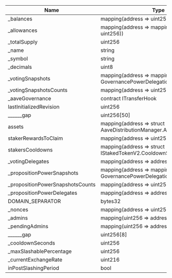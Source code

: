 | Name                             | Type                                                                                   | Slot | Offset | Bytes | Contract                                                      |
|----------------------------------|----------------------------------------------------------------------------------------|------|--------|-------|---------------------------------------------------------------|
| _balances                        | mapping(address => uint256)                                                            | 0    | 0      | 32    | src/flattened/CurrentStakedTokenV3Flattened.sol:StakedTokenV3 |
| _allowances                      | mapping(address => mapping(address => uint256))                                        | 1    | 0      | 32    | src/flattened/CurrentStakedTokenV3Flattened.sol:StakedTokenV3 |
| _totalSupply                     | uint256                                                                                | 2    | 0      | 32    | src/flattened/CurrentStakedTokenV3Flattened.sol:StakedTokenV3 |
| _name                            | string                                                                                 | 3    | 0      | 32    | src/flattened/CurrentStakedTokenV3Flattened.sol:StakedTokenV3 |
| _symbol                          | string                                                                                 | 4    | 0      | 32    | src/flattened/CurrentStakedTokenV3Flattened.sol:StakedTokenV3 |
| _decimals                        | uint8                                                                                  | 5    | 0      | 1     | src/flattened/CurrentStakedTokenV3Flattened.sol:StakedTokenV3 |
| _votingSnapshots                 | mapping(address => mapping(uint256 => struct GovernancePowerDelegationERC20.Snapshot)) | 6    | 0      | 32    | src/flattened/CurrentStakedTokenV3Flattened.sol:StakedTokenV3 |
| _votingSnapshotsCounts           | mapping(address => uint256)                                                            | 7    | 0      | 32    | src/flattened/CurrentStakedTokenV3Flattened.sol:StakedTokenV3 |
| _aaveGovernance                  | contract ITransferHook                                                                 | 8    | 0      | 20    | src/flattened/CurrentStakedTokenV3Flattened.sol:StakedTokenV3 |
| lastInitializedRevision          | uint256                                                                                | 9    | 0      | 32    | src/flattened/CurrentStakedTokenV3Flattened.sol:StakedTokenV3 |
| ______gap                        | uint256[50]                                                                            | 10   | 0      | 1600  | src/flattened/CurrentStakedTokenV3Flattened.sol:StakedTokenV3 |
| assets                           | mapping(address => struct AaveDistributionManager.AssetData)                           | 60   | 0      | 32    | src/flattened/CurrentStakedTokenV3Flattened.sol:StakedTokenV3 |
| stakerRewardsToClaim             | mapping(address => uint256)                                                            | 61   | 0      | 32    | src/flattened/CurrentStakedTokenV3Flattened.sol:StakedTokenV3 |
| stakersCooldowns                 | mapping(address => struct IStakedTokenV2.CooldownSnapshot)                             | 62   | 0      | 32    | src/flattened/CurrentStakedTokenV3Flattened.sol:StakedTokenV3 |
| _votingDelegates                 | mapping(address => address)                                                            | 63   | 0      | 32    | src/flattened/CurrentStakedTokenV3Flattened.sol:StakedTokenV3 |
| _propositionPowerSnapshots       | mapping(address => mapping(uint256 => struct GovernancePowerDelegationERC20.Snapshot)) | 64   | 0      | 32    | src/flattened/CurrentStakedTokenV3Flattened.sol:StakedTokenV3 |
| _propositionPowerSnapshotsCounts | mapping(address => uint256)                                                            | 65   | 0      | 32    | src/flattened/CurrentStakedTokenV3Flattened.sol:StakedTokenV3 |
| _propositionPowerDelegates       | mapping(address => address)                                                            | 66   | 0      | 32    | src/flattened/CurrentStakedTokenV3Flattened.sol:StakedTokenV3 |
| DOMAIN_SEPARATOR                 | bytes32                                                                                | 67   | 0      | 32    | src/flattened/CurrentStakedTokenV3Flattened.sol:StakedTokenV3 |
| _nonces                          | mapping(address => uint256)                                                            | 68   | 0      | 32    | src/flattened/CurrentStakedTokenV3Flattened.sol:StakedTokenV3 |
| _admins                          | mapping(uint256 => address)                                                            | 69   | 0      | 32    | src/flattened/CurrentStakedTokenV3Flattened.sol:StakedTokenV3 |
| _pendingAdmins                   | mapping(uint256 => address)                                                            | 70   | 0      | 32    | src/flattened/CurrentStakedTokenV3Flattened.sol:StakedTokenV3 |
| ______gap                        | uint256[8]                                                                             | 71   | 0      | 256   | src/flattened/CurrentStakedTokenV3Flattened.sol:StakedTokenV3 |
| _cooldownSeconds                 | uint256                                                                                | 79   | 0      | 32    | src/flattened/CurrentStakedTokenV3Flattened.sol:StakedTokenV3 |
| _maxSlashablePercentage          | uint256                                                                                | 80   | 0      | 32    | src/flattened/CurrentStakedTokenV3Flattened.sol:StakedTokenV3 |
| _currentExchangeRate             | uint216                                                                                | 81   | 0      | 27    | src/flattened/CurrentStakedTokenV3Flattened.sol:StakedTokenV3 |
| inPostSlashingPeriod             | bool                                                                                   | 81   | 27     | 1     | src/flattened/CurrentStakedTokenV3Flattened.sol:StakedTokenV3 |
